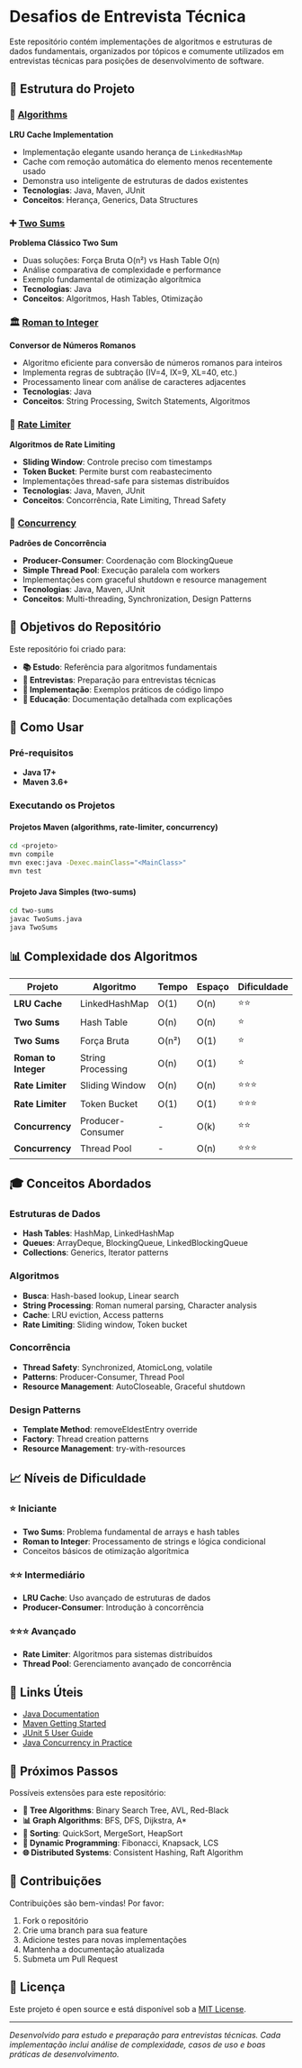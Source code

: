 # Desafios de Entrevista Técnica

Este repositório contém implementações de algoritmos e estruturas de dados fundamentais, organizados por tópicos e comumente utilizados em entrevistas técnicas para posições de desenvolvimento de software.

## 📁 Estrutura do Projeto

### 🧮 [Algorithms](./algorithms/)
**LRU Cache Implementation**
- Implementação elegante usando herança de `LinkedHashMap`
- Cache com remoção automática do elemento menos recentemente usado
- Demonstra uso inteligente de estruturas de dados existentes
- **Tecnologias**: Java, Maven, JUnit
- **Conceitos**: Herança, Generics, Data Structures

### ➕ [Two Sums](./two-sums/)
**Problema Clássico Two Sum**
- Duas soluções: Força Bruta O(n²) vs Hash Table O(n)
- Análise comparativa de complexidade e performance
- Exemplo fundamental de otimização algorítmica
- **Tecnologias**: Java
- **Conceitos**: Algoritmos, Hash Tables, Otimização

### 🏛️ [Roman to Integer](./roman-to-int/)
**Conversor de Números Romanos**
- Algoritmo eficiente para conversão de números romanos para inteiros
- Implementa regras de subtração (IV=4, IX=9, XL=40, etc.)
- Processamento linear com análise de caracteres adjacentes
- **Tecnologias**: Java
- **Conceitos**: String Processing, Switch Statements, Algoritmos

### 🚦 [Rate Limiter](./rate-limiter/)
**Algoritmos de Rate Limiting**
- **Sliding Window**: Controle preciso com timestamps
- **Token Bucket**: Permite burst com reabastecimento
- Implementações thread-safe para sistemas distribuídos
- **Tecnologias**: Java, Maven, JUnit
- **Conceitos**: Concorrência, Rate Limiting, Thread Safety

### 🧵 [Concurrency](./concurrency/)
**Padrões de Concorrência**
- **Producer-Consumer**: Coordenação com BlockingQueue
- **Simple Thread Pool**: Execução paralela com workers
- Implementações com graceful shutdown e resource management
- **Tecnologias**: Java, Maven, JUnit
- **Conceitos**: Multi-threading, Synchronization, Design Patterns

## 🎯 Objetivos do Repositório

Este repositório foi criado para:

- **📚 Estudo**: Referência para algoritmos fundamentais
- **💼 Entrevistas**: Preparação para entrevistas técnicas
- **🔧 Implementação**: Exemplos práticos de código limpo
- **📖 Educação**: Documentação detalhada com explicações

## 🚀 Como Usar

### Pré-requisitos
- **Java 17+**
- **Maven 3.6+**

### Executando os Projetos

#### Projetos Maven (algorithms, rate-limiter, concurrency)
```bash
cd <projeto>
mvn compile
mvn exec:java -Dexec.mainClass="<MainClass>"
mvn test
```

#### Projeto Java Simples (two-sums)
```bash
cd two-sums
javac TwoSums.java
java TwoSums
```

## 📊 Complexidade dos Algoritmos

| Projeto | Algoritmo | Tempo | Espaço | Dificuldade |
|---------|-----------|-------|--------|-------------|
| **LRU Cache** | LinkedHashMap | O(1) | O(n) | ⭐⭐ |
| **Two Sums** | Hash Table | O(n) | O(n) | ⭐ |
| **Two Sums** | Força Bruta | O(n²) | O(1) | ⭐ |
| **Roman to Integer** | String Processing | O(n) | O(1) | ⭐ |
| **Rate Limiter** | Sliding Window | O(n) | O(n) | ⭐⭐⭐ |
| **Rate Limiter** | Token Bucket | O(1) | O(1) | ⭐⭐⭐ |
| **Concurrency** | Producer-Consumer | - | O(k) | ⭐⭐ |
| **Concurrency** | Thread Pool | - | O(n) | ⭐⭐⭐ |

## 🎓 Conceitos Abordados

### Estruturas de Dados
- **Hash Tables**: HashMap, LinkedHashMap
- **Queues**: ArrayDeque, BlockingQueue, LinkedBlockingQueue
- **Collections**: Generics, Iterator patterns

### Algoritmos
- **Busca**: Hash-based lookup, Linear search
- **String Processing**: Roman numeral parsing, Character analysis
- **Cache**: LRU eviction, Access patterns
- **Rate Limiting**: Sliding window, Token bucket

### Concorrência
- **Thread Safety**: Synchronized, AtomicLong, volatile
- **Patterns**: Producer-Consumer, Thread Pool
- **Resource Management**: AutoCloseable, Graceful shutdown

### Design Patterns
- **Template Method**: removeEldestEntry override
- **Factory**: Thread creation patterns
- **Resource Management**: try-with-resources

## 📈 Níveis de Dificuldade

### ⭐ Iniciante
- **Two Sums**: Problema fundamental de arrays e hash tables
- **Roman to Integer**: Processamento de strings e lógica condicional
- Conceitos básicos de otimização algorítmica

### ⭐⭐ Intermediário
- **LRU Cache**: Uso avançado de estruturas de dados
- **Producer-Consumer**: Introdução à concorrência

### ⭐⭐⭐ Avançado
- **Rate Limiter**: Algoritmos para sistemas distribuídos
- **Thread Pool**: Gerenciamento avançado de concorrência

## 🔗 Links Úteis

- [Java Documentation](https://docs.oracle.com/en/java/)
- [Maven Getting Started](https://maven.apache.org/guides/getting-started/)
- [JUnit 5 User Guide](https://junit.org/junit5/docs/current/user-guide/)
- [Java Concurrency in Practice](https://jcip.net/)

## 📝 Próximos Passos

Possíveis extensões para este repositório:

- **🌳 Tree Algorithms**: Binary Search Tree, AVL, Red-Black
- **📊 Graph Algorithms**: BFS, DFS, Dijkstra, A*
- **🔄 Sorting**: QuickSort, MergeSort, HeapSort
- **🧮 Dynamic Programming**: Fibonacci, Knapsack, LCS
- **🌐 Distributed Systems**: Consistent Hashing, Raft Algorithm

## 🤝 Contribuições

Contribuições são bem-vindas! Por favor:

1. Fork o repositório
2. Crie uma branch para sua feature
3. Adicione testes para novas implementações
4. Mantenha a documentação atualizada
5. Submeta um Pull Request

## 📄 Licença

Este projeto é open source e está disponível sob a [MIT License](LICENSE).

---

*Desenvolvido para estudo e preparação para entrevistas técnicas. Cada implementação inclui análise de complexidade, casos de uso e boas práticas de desenvolvimento.*
